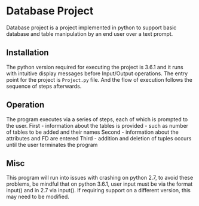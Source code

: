 # Database Project

Database project is a project implemented in python to
support basic database and table manipulation by an end
user over a text prompt.

## Installation

The python version required for executing the project is 3.6.1
and it runs with intuitive display messages before Input/Output
operations. The entry point for the project is `Project.py` file.
And the flow of execution follows the sequence of steps
afterwards.

## Operation

The program executes via a series of steps, each of which is prompted to the user.
First - information about the tables is provided - such as number of tables to be added and their names
Second - information about the attributes and FD are entered
Third - addition and deletion of tuples occurs until the user terminates the program

## Misc

This program will run into issues with crashing on python 2.7,
to avoid these problems, be mindful that on python 3.6.1,
user input must be via the format input() and in 2.7 via 
input(). If requiring support on a different version,
this may need to be modified.

